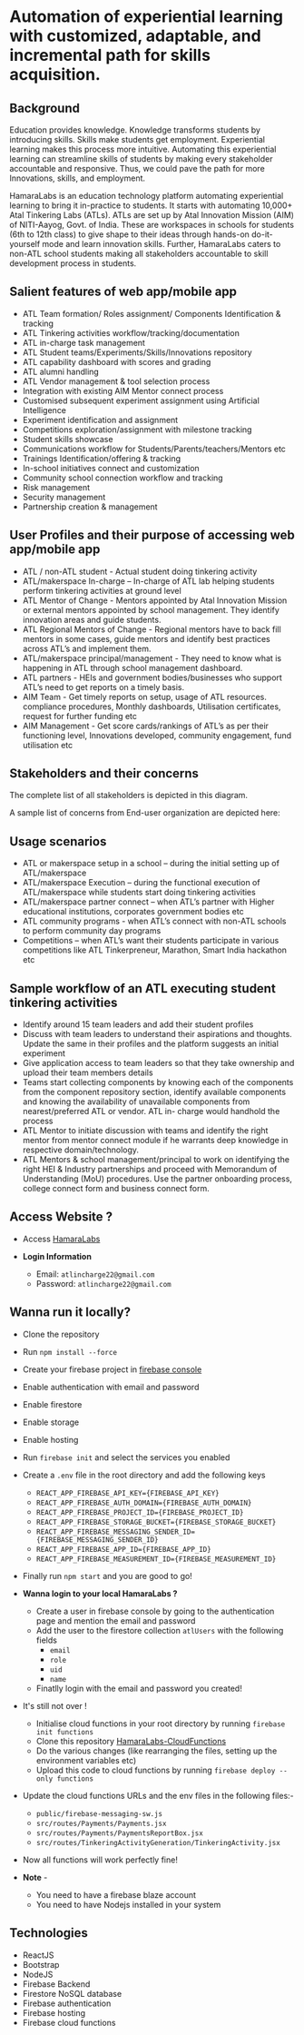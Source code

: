 # Automation of experiential learning with customized, adaptable, and incremental path for skills acquisition.

## **Background**

Education provides knowledge. Knowledge transforms students by introducing skills. Skills
make students get employment. Experiential learning makes this process more intuitive.
Automating this experiential learning can streamline skills of students by making every
stakeholder accountable and responsive. Thus, we could pave the path for more Innovations,
skills, and employment.

HamaraLabs is an education technology platform automating experiential learning to bring it
in-practice to students. It starts with automating 10,000+ Atal Tinkering Labs (ATLs). ATLs are
set up by Atal Innovation Mission (AIM) of NITI-Aayog, Govt. of India. These are workspaces
in schools for students (6th to 12th class) to give shape to their ideas through hands-on do-it-
yourself mode and learn innovation skills. Further, HamaraLabs caters to non-ATL school
students making all stakeholders accountable to skill development process in students.

## **Salient features of web app/mobile app**

- ATL Team formation/ Roles assignment/ Components Identification & tracking
- ATL Tinkering activities workflow/tracking/documentation
- ATL in-charge task management
- ATL Student teams/Experiments/Skills/Innovations repository
- ATL capability dashboard with scores and grading
- ATL alumni handling
- ATL Vendor management & tool selection process
- Integration with existing AIM Mentor connect process
- Customised subsequent experiment assignment using Artificial Intelligence
- Experiment identification and assignment
- Competitions exploration/assignment with milestone tracking
- Student skills showcase
- Communications workflow for Students/Parents/teachers/Mentors etc
- Trainings Identification/offering & tracking
- In-school initiatives connect and customization
- Community school connection workflow and tracking
- Risk management
- Security management
- Partnership creation & management

## **User Profiles and their purpose of accessing web app/mobile app**

- ATL / non-ATL student - Actual student doing tinkering activity
- ATL/makerspace In-charge – In-charge of ATL lab helping students perform tinkering
  activities at ground level
- ATL Mentor of Change - Mentors appointed by Atal Innovation Mission or external
  mentors appointed by school management. They identify innovation areas and guide
  students.
- ATL Regional Mentors of Change - Regional mentors have to back fill mentors in
  some cases, guide mentors and identify best practices across ATL’s and implement
  them.
- ATL/makerspace principal/management - They need to know what is happening in
  ATL through school management dashboard.
- ATL partners - HEIs and government bodies/businesses who support ATL’s need to
  get reports on a timely basis.
- AIM Team - Get timely reports on setup, usage of ATL resources. compliance
  procedures, Monthly dashboards, Utilisation certificates, request for further funding
  etc
- AIM Management - Get score cards/rankings of ATL’s as per their functioning level,
  Innovations developed, community engagement, fund utilisation etc

## **Stakeholders and their concerns**

The complete list of all stakeholders is depicted in this diagram.


A sample list of concerns from End-user organization are depicted here:

## **Usage scenarios**

- ATL or makerspace setup in a school – during the initial setting up of
  ATL/makerspace
- ATL/makerspace Execution – during the functional execution of ATL/makerspace
  while students start doing tinkering activities
- ATL/makerspace partner connect – when ATL’s partner with Higher educational
  institutions, corporates government bodies etc
- ATL community programs - when ATL’s connect with non-ATL schools to perform
  community day programs
- Competitions – when ATL’s want their students participate in various competitions
  like ATL Tinkerpreneur, Marathon, Smart India hackathon etc


## **Sample workflow of an ATL executing student tinkering activities**

- Identify around 15 team leaders and add their student profiles
- Discuss with team leaders to understand their aspirations and thoughts. Update the
  same in their profiles and the platform suggests an initial experiment
- Give application access to team leaders so that they take ownership and upload their
  team members details
- Teams start collecting components by knowing each of the components from the
  component repository section, identify available components and knowing the
  availability of unavailable components from nearest/preferred ATL or vendor. ATL in-
  charge would handhold the process
- ATL Mentor to initiate discussion with teams and identify the right mentor from
  mentor connect module if he warrants deep knowledge in respective
  domain/technology.
- ATL Mentors & school management/principal to work on identifying the right HEI &
  Industry partnerships and proceed with Memorandum of Understanding (MoU)
  procedures. Use the partner onboarding process, college connect form and business
  connect form.

## **Access Website ?**

- Access [HamaraLabs](http://hamaralabs-dev.web.app)

- **Login Information**

  - Email: `atlincharge22@gmail.com`
  - Password: `atlincharge22@gmail.com`

## **Wanna run it locally?**

- Clone the repository
- Run `npm install --force`
- Create your firebase project in [firebase console](https://console.firebase.google.com/)
- Enable authentication with email and password
- Enable firestore
- Enable storage
- Enable hosting
- Run `firebase init` and select the services you enabled
- Create a `.env` file in the root directory and add the following keys
  - `REACT_APP_FIREBASE_API_KEY={FIREBASE_API_KEY}`
  - `REACT_APP_FIREBASE_AUTH_DOMAIN={FIREBASE_AUTH_DOMAIN}`
  - `REACT_APP_FIREBASE_PROJECT_ID={FIREBASE_PROJECT_ID}`
  - `REACT_APP_FIREBASE_STORAGE_BUCKET={FIREBASE_STORAGE_BUCKET}`
  - `REACT_APP_FIREBASE_MESSAGING_SENDER_ID={FIREBASE_MESSAGING_SENDER_ID}`
  - `REACT_APP_FIREBASE_APP_ID={FIREBASE_APP_ID}`
  - `REACT_APP_FIREBASE_MEASUREMENT_ID={FIREBASE_MEASUREMENT_ID}`
- Finally run `npm start` and you are good to go!
- **Wanna login to your local HamaraLabs ?**
  - Create a user in firebase console by going to the authentication page and mention the email and password
  - Add the user to the firestore collection `atlUsers` with the following fields
    - `email`
    - `role`
    - `uid`
    - `name`
  - Finatlly login with the email and password you created!

- It's still not over !
  - Initialise cloud functions in your root directory by running `firebase init functions`
  - Clone this repository [HamaraLabs-CloudFunctions](https://github.com/vmss2009/HamaraLabs-cloud-functions.git)
  - Do the various changes (like rearranging the files, setting up the environment variables etc)
  - Upload this code to cloud functions by running `firebase deploy --only functions`
 - Update the cloud functions URLs and the env files in the following files:-
   - `public/firebase-messaging-sw.js`
   - `src/routes/Payments/Payments.jsx`
   - `src/routes/Payments/PaymentsReportBox.jsx`
   - `src/routes/TinkeringActivityGeneration/TinkeringActivity.jsx`
- Now all functions will work perfectly fine!
- **Note** - 
    - You need to have a firebase blaze account
    - You need to have Nodejs installed in your system

## **Technologies**

- ReactJS
- Bootstrap
- NodeJS
- Firebase Backend
- Firestore NoSQL database
- Firebase authentication
- Firebase hosting
- Firebase cloud functions